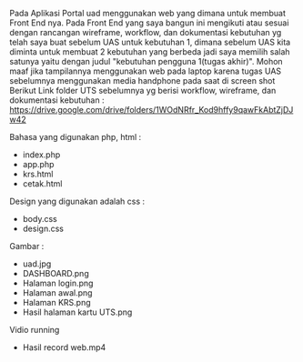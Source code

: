 Pada Aplikasi Portal uad menggunakan web yang dimana untuk membuat Front End nya. Pada Front End yang saya bangun ini mengikuti atau sesuai dengan rancangan wireframe, workflow, dan dokumentasi kebutuhan yg telah saya buat sebelum UAS untuk kebutuhan 1, dimana sebelum UAS kita diminta untuk membuat 2 kebutuhan yang berbeda jadi saya memilih salah satunya yaitu dengan judul "kebutuhan pengguna 1(tugas akhir)". Mohon maaf jika tampilannya menggunakan web pada laptop karena tugas UAS sebelumnya menggunakan media handphone pada saat di screen shot
Berikut Link folder UTS sebelumnya yg berisi workflow, wireframe, dan dokumentasi kebutuhan :
https://drive.google.com/drive/folders/1WOdNRfr_Kod9hffy9qawFkAbtZjDJw42 

Bahasa yang digunakan php, html :
- index.php
- app.php
- krs.html
- cetak.html

Design yang digunakan adalah css : 
- body.css
- design.css

Gambar :
- uad.jpg
- DASHBOARD.png
- Halaman login.png
- Halaman awal.png
- Halaman KRS.png
- Hasil halaman kartu UTS.png

Vidio running
- Hasil record web.mp4



